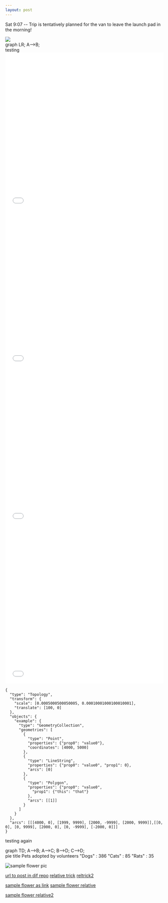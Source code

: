 ```yaml
---
layout: post
---
```


Sat 9:07 -- Trip is tentatively planned for the van to leave the launch pad in the morning!

<img src="https://upload.wikimedia.org/wikipedia/commons/e/e4/Matrix_transpose.gif" />


<div class="mermaid">
graph LR;
  A-->B;
</div>
<script async src="https://unpkg.com/mermaid@8.2.3/dist/mermaid.min.js"></script>
testing
<iframe src="/minima/assets/flowers.html"
    sandbox="allow-same-origin allow-scripts"
    width="100%"
    height="500"
    scrolling="no"
    seamless="seamless"
    frameborder="0">
</iframe>

<iframe src="/minima/assets/map.html"
    sandbox="allow-same-origin allow-scripts"
    width="100%"
    height="500"
    scrolling="no"
    seamless="seamless"
    frameborder="0">
</iframe>

<iframe src="/minima/assets/map3x.html"
    sandbox="allow-same-origin allow-scripts"
    width="100%"
    height="500"
    scrolling="no"
    seamless="seamless"
    frameborder="0">
</iframe>

<iframe src="/minima/assets/map4x.html"
    sandbox="allow-same-origin allow-scripts"
    width="100%"
    height="500"
    scrolling="no"
    seamless="seamless"
    frameborder="0">
</iframe>


```topojson
{
  "type": "Topology",
  "transform": {
    "scale": [0.0005000500050005, 0.00010001000100010001],
    "translate": [100, 0]
  },
  "objects": {
    "example": {
      "type": "GeometryCollection",
      "geometries": [
        {
          "type": "Point",
          "properties": {"prop0": "value0"},
          "coordinates": [4000, 5000]
        },
        {
          "type": "LineString",
          "properties": {"prop0": "value0", "prop1": 0},
          "arcs": [0]
        },
        {
          "type": "Polygon",
          "properties": {"prop0": "value0",
            "prop1": {"this": "that"}
          },
          "arcs": [[1]]
        }
      ]
    }
  },
  "arcs": [[[4000, 0], [1999, 9999], [2000, -9999], [2000, 9999]],[[0, 0], [0, 9999], [2000, 0], [0, -9999], [-2000, 0]]]
}
```

<script src="https://embed.github.com/view/geojson/WayneWhitley/minima/master/assets/topojson.json"></script>

testing again
<div class="mermaid">
graph TD;
A-->B;
A-->C;
B-->D;
C-->D;
</div>

<div class="mermaid">
pie title Pets adopted by volunteers
  "Dogs" : 386
  "Cats" : 85
  "Rats" : 35
</div>

![sample flower pic]({{site.url}}/images/15161189-9AEE-4A55-A4A5-AE329B3EDE20.jpeg)

[url to post in dif repo](https://waynewhitley.github.io/github-pages-with-jekyll/2021/10/10/my-second-post.html)
[relative trick](/../github-pages-with-jekyll/2021/10/10/my-second-post.html)
[reltrick2](/github-pages-with-jekyll/2021/10/10/my-second-post.html)

[sample flower as link]({{site.url}}/images/15161189-9AEE-4A55-A4A5-AE329B3EDE20.jpeg)
[sample flower relative](/minima/images/15161189-9AEE-4A55-A4A5-AE329B3EDE20.jpeg)

[sample flower relative2](../../../images/15161189-9AEE-4A55-A4A5-AE329B3EDE20.jpeg)
